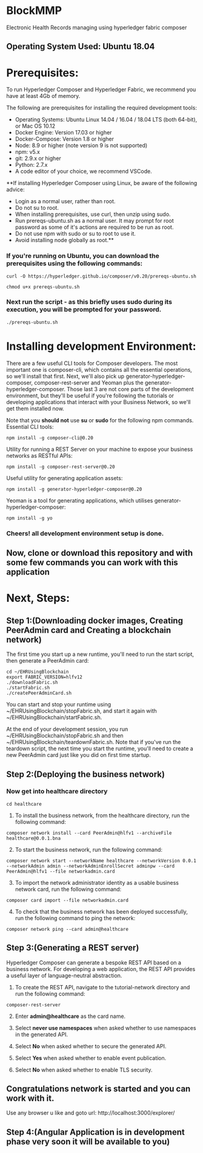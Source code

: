 # BlockMMP
Electronic Health Records managing using hyperledger fabric composer

## Operating System Used: Ubuntu 18.04

# Prerequisites:
To run Hyperledger Composer and Hyperledger Fabric, we recommend you have at least 4Gb of memory.

The following are prerequisites for installing the required development tools:

* Operating Systems: Ubuntu Linux 14.04 / 16.04 / 18.04 LTS (both 64-bit), or Mac OS 10.12
* Docker Engine: Version 17.03 or higher
* Docker-Compose: Version 1.8 or higher
* Node: 8.9 or higher (note version 9 is not supported)
* npm: v5.x
* git: 2.9.x or higher
* Python: 2.7.x
* A code editor of your choice, we recommend VSCode.

**If installing Hyperledger Composer using Linux, be aware of the following advice:

* Login as a normal user, rather than root.
* Do not su to root.
* When installing prerequisites, use curl, then unzip using sudo.
* Run prereqs-ubuntu.sh as a normal user. It may prompt for root password as some of it's actions are required to be run as root.
* Do not use npm with sudo or su to root to use it.
* Avoid installing node globally as root.**

### If you're running on Ubuntu, you can download the prerequisites using the following commands:
```
curl -O https://hyperledger.github.io/composer/v0.20/prereqs-ubuntu.sh

chmod u+x prereqs-ubuntu.sh
```

### Next run the script - as this briefly uses sudo during its execution, you will be prompted for your password.
```
./prereqs-ubuntu.sh
```

# Installing development Environment:
There are a few useful CLI tools for Composer developers. The most important one is composer-cli, which contains all the essential operations, so we'll install that first. Next, we'll also pick up generator-hyperledger-composer, composer-rest-server and Yeoman plus the generator-hyperledger-composer. Those last 3 are not core parts of the development environment, but they'll be useful if you're following the tutorials or developing applications that interact with your Business Network, so we'll get them installed now.

Note that you **should not** use **su** or **sudo** for the following npm commands.
Essential CLI tools:
```
npm install -g composer-cli@0.20
```
Utility for running a REST Server on your machine to expose your business networks as RESTful APIs:
```
npm install -g composer-rest-server@0.20
```
Useful utility for generating application assets:
```
npm install -g generator-hyperledger-composer@0.20
```
Yeoman is a tool for generating applications, which utilises generator-hyperledger-composer:
```
npm install -g yo
```

### Cheers! all development environment setup is done.

## Now, clone or download this repository and with some few commands you can work with this application

# Next, Steps:

## Step 1:(Downloading docker images, Creating PeerAdmin card and Creating a blockchain network)
The first time you start up a new runtime, you'll need to run the start script, then generate a PeerAdmin card:
```
cd ~/EHRUsingBlockchain
export FABRIC_VERSION=hlfv12
./downloadFabric.sh
./startFabric.sh
./createPeerAdminCard.sh
```
You can start and stop your runtime using ~/EHRUsingBlockchain/stopFabric.sh, and start it again with ~/EHRUsingBlockchain/startFabric.sh.

At the end of your development session, you run ~/EHRUsingBlockchain/stopFabric.sh and then ~/EHRUsingBlockchain/teardownFabric.sh. Note that if you've run the teardown script, the next time you start the runtime, you'll need to create a new PeerAdmin card just like you did on first time startup.

## Step 2:(Deploying the business network)

### Now get into healthcare directory

```
cd healthcare
```

1. To install the business network, from the healthcare directory, run the following command:
```
composer network install --card PeerAdmin@hlfv1 --archiveFile healthcare@0.0.1.bna
```
2. To start the business network, run the following command:
```
composer network start --networkName healthcare --networkVersion 0.0.1 --networkAdmin admin --networkAdminEnrollSecret adminpw --card PeerAdmin@hlfv1 --file networkadmin.card
```
3. To import the network administrator identity as a usable business network card, run the following command:
```
composer card import --file networkadmin.card
```
4. To check that the business network has been deployed successfully, run the following command to ping the network:
```
composer network ping --card admin@healthcare
```

## Step 3:(Generating a REST server)
Hyperledger Composer can generate a bespoke REST API based on a business network. For developing a web application, the REST API provides a useful layer of language-neutral abstraction.

1. To create the REST API, navigate to the tutorial-network directory and run the following command:
```
composer-rest-server
```
2. Enter **admin@healthcare** as the card name.

3. Select **never use namespaces** when asked whether to use namespaces in the generated API.

4. Select **No** when asked whether to secure the generated API.

5. Select **Yes** when asked whether to enable event publication.

6. Select **No** when asked whether to enable TLS security.

## Congratulations network is started and you can work with it.
Use any browser u like and goto url:
http://localhost:3000/explorer/

## Step 4:(Angular Application is in development phase very soon it will be available to you)
